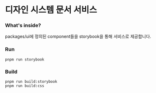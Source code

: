 # 디자인 시스템 문서 서비스

### What's inside?

packages/ui에 정의된 component들을 storybook을 통해 서비스로 제공합니다.

### Run

```
pnpm run storybook
```

### Build

```
pnpm run build:storybook
pnpm run build:css
```

